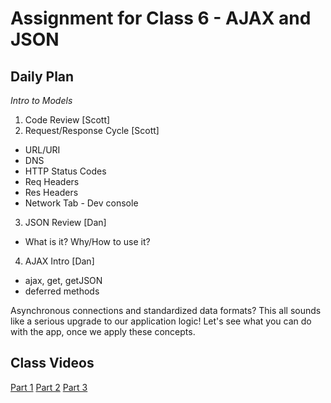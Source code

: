 # Assignment for Class 6 - AJAX and JSON

## Daily Plan
*Intro to Models*

1. Code Review [Scott]
2. Request/Response Cycle [Scott]
  - URL/URI
  - DNS
  - HTTP Status Codes
  - Req Headers
  - Res Headers
  - Network Tab - Dev console
3. JSON Review [Dan]
  - What is it? Why/How to use it?
4. AJAX Intro [Dan]
  - ajax, get, getJSON
  - deferred methods

Asynchronous connections and standardized data formats? This all sounds like a serious upgrade to our application logic! Let's see what you can do with the app, once we apply these concepts.

## Class Videos
[Part 1](https://youtu.be/G2Xm-uqNl50)
[Part 2](https://youtu.be/uvb8vMSE7o8)
[Part 3](https://youtu.be/UFmomlC-J6c)
